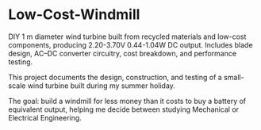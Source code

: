 # Low-Cost-Windmill
DIY 1 m diameter wind turbine built from recycled materials and low-cost components, producing 2.20-3.70V 0.44-1.04W DC output. Includes blade design, AC–DC converter circuitry, cost breakdown, and performance testing.

This project documents the design, construction, and testing of a small-scale wind turbine built during my summer holiday.

The goal: build a windmill for less money than it costs to buy a battery of equivalent output, helping me decide between studying Mechanical or Electrical Engineering.
